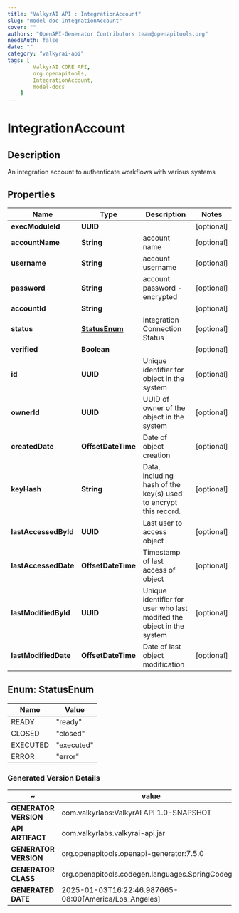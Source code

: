 ```yaml
---
title: "ValkyrAI API : IntegrationAccount"
slug: "model-doc-IntegrationAccount"
cover: ""
authors: "OpenAPI-Generator Contributors team@openapitools.org"
needsAuth: false
date: ""
category: "valkyrai-api"
tags: [
        ValkyrAI CORE API,
        org.openapitools,
        IntegrationAccount,
        model-docs
    ]
---
```


# IntegrationAccount


## Description
An integration account to authenticate workflows with various systems

## Properties

| Name | Type | Description | Notes |
|------------ | ------------- | ------------- | -------------|
|**execModuleId** | **UUID** |  |  [optional] |
|**accountName** | **String** | account name |  [optional] |
|**username** | **String** | account username |  [optional] |
|**password** | **String** | account password - encrypted |  [optional] |
|**accountId** | **String** |  |  [optional] |
|**status** | [**StatusEnum**](#StatusEnum) | Integration Connection Status |  [optional] |
|**verified** | **Boolean** |  |  [optional] |
|**id** | **UUID** | Unique identifier for object in the system |  [optional] |
|**ownerId** | **UUID** | UUID of owner of the object in the system |  [optional] |
|**createdDate** | **OffsetDateTime** | Date of object creation |  [optional] |
|**keyHash** | **String** | Data, including hash of the key(s) used to encrypt this record. |  [optional] |
|**lastAccessedById** | **UUID** | Last user to access object |  [optional] |
|**lastAccessedDate** | **OffsetDateTime** | Timestamp of last access of object |  [optional] |
|**lastModifiedById** | **UUID** | Unique identifier for user who last modifed the object in the system |  [optional] |
|**lastModifiedDate** | **OffsetDateTime** | Date of last object modification |  [optional] |



## Enum: StatusEnum

| Name | Value |
|---- | -----|
| READY | &quot;ready&quot; |
| CLOSED | &quot;closed&quot; |
| EXECUTED | &quot;executed&quot; |
| ERROR | &quot;error&quot; |


### Generated Version Details

~ | value
------------- | -------------
**GENERATOR VERSION** | com.valkyrlabs:ValkyrAI API 1.0-SNAPSHOT
**API ARTIFACT** | com.valkyrlabs.valkyrai-api.jar
**GENERATOR VERSION** | org.openapitools.openapi-generator:7.5.0
**GENERATOR CLASS** | org.openapitools.codegen.languages.SpringCodegen
**GENERATED DATE** | 2025-01-03T16:22:46.987665-08:00[America/Los_Angeles]
